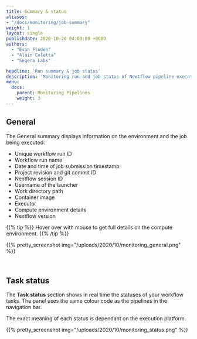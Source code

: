 ```yaml
---
title: Summary & status
aliases:
- "/docs/monitoring/job-summary"
weight: 1
layout: single
publishdate: 2020-10-20 04:00:00 +0000
authors:
  - "Evan Floden"
  - "Alain Coletta"
  - "Seqera Labs"

headline: 'Run summary & job status'
description: 'Monitoring run and job status of Nextflow pipeline executed through Tower'
menu:
  docs:
    parent: Monitoring Pipelines
    weight: 3
---
```


## General

The General summary displays information on the environment and the job being executed:

  - Unique workflow run ID
  - Workflow run name
  - Date and time of job submission timestamp
  - Project revision and git commit ID
  - Nextflow session ID
  - Username of the launcher
  - Work directory path
  - Container image
  - Executor
  - Compute environment details
  - Nextflow version

{{% tip %}}
Hover over with mouse to get full details on the compute environment.
{{% /tip %}}

{{% pretty_screenshot img="/uploads/2020/10/monitoring_general.png" %}}

<br>

## Task status

The **Task status** section shows in real time the statuses of your workflow tasks. The panel uses the same colour code as the pipelines in the navigation bar.

The exact meaning of each status is dependant on the execution platform. 

{{% pretty_screenshot img="/uploads/2020/10/monitoring_status.png" %}}
